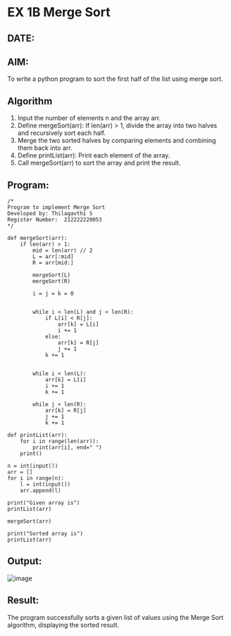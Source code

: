 # EX 1B Merge Sort
## DATE:
## AIM:
To write a python program to sort the first half of the list using merge sort.

## Algorithm
1. Input the number of elements n and the array arr.
2. Define mergeSort(arr): If len(arr) > 1, divide the array into two halves and recursively sort        each half.
3. Merge the two sorted halves by comparing elements and combining them back into arr.
4. Define printList(arr): Print each element of the array.
5. Call mergeSort(arr) to sort the array and print the result.


## Program:
```
/*
Program to implement Merge Sort
Developed by: Thilagavthi S
Register Number:  212222220053
*/

def mergeSort(arr):
    if len(arr) > 1:
        mid = len(arr) // 2 
        L = arr[:mid]
        R = arr[mid:]
        
        mergeSort(L)
        mergeSort(R) 
        
        i = j = k = 0
        
   
        while i < len(L) and j < len(R):
            if L[i] < R[j]:
                arr[k] = L[i]
                i += 1
            else:
                arr[k] = R[j]
                j += 1
            k += 1
        

        while i < len(L):
            arr[k] = L[i]
            i += 1
            k += 1
        
        while j < len(R):
            arr[k] = R[j]
            j += 1
            k += 1

def printList(arr):
    for i in range(len(arr)):
        print(arr[i], end=" ")
    print()

n = int(input())
arr = []
for i in range(n):
    l = int(input())
    arr.append(l)

print("Given array is")
printList(arr)

mergeSort(arr)

print("Sorted array is")
printList(arr)
```

## Output:
![image](https://github.com/user-attachments/assets/4484adec-5f3d-47e5-bcd5-bb80a785dd82)

## Result:
The program successfully sorts a given list of values using the Merge Sort algorithm, displaying the sorted result.
